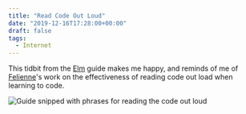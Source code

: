 ```yaml
---
title: "Read Code Out Loud"
date: "2019-12-16T17:28:00+00:00"
draft: false
tags:
  - Internet
---
```


This tidbit from the [Elm](https://elm-lang.org/) guide makes me happy, and reminds of me of [Felienne](http://www.felienne.com/about)'s work on the effectiveness of reading code out load when learning to code.

![Guide snipped with phrases for reading the code out loud](https://i.imgur.com/W7CdGui.png)